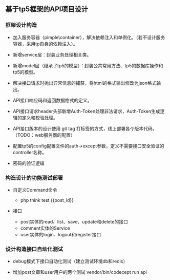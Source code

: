 ## 基于tp5框架的API项目设计

### 框架设计构造

* 加入服务容器（pimple\container），解决依赖注入和单例化。（若不设计服务容器，采用tp自身的依赖注入）。

* 新增service层：封装业务处理相关类。

* 新增model层（继承了tp5的模型）：封装公共常用方法、tp5的数据库操作和tp5的模型。

* 解决接口请求时抛出异常信息的捕获，将html的格式输出修改为json格式输出。

* API接口响应码和返回数据格式的定义。

* API接口请求header头部新增Auth-Token处理非法请求，Auth-Token生成逻辑的定义和校验处理。

* API接口版本的设计使用 git tag 打标签的方式，线上部署各个版本代码。（TODO：web服务器的配置） 

* 配置tp5的config配置文件的auth->except参数，定义不需要接口安全验证的controller名称。

* 密码的验证逻辑

### 构造设计的功能测试部署 

* 自定义Command命令
    * php think test {{post_id}}

* 接口
    * post实体的read、list、save、update和delete的接口
    * comment实体的Service
    * user实体的login、logout和register接口
    
### 设计构造接口自动化测试

* debug模式下接口自动化测试（建立测试环境db和redis）

* 增加post文章和user用户的两个测试 vendor/bin/codecept run api